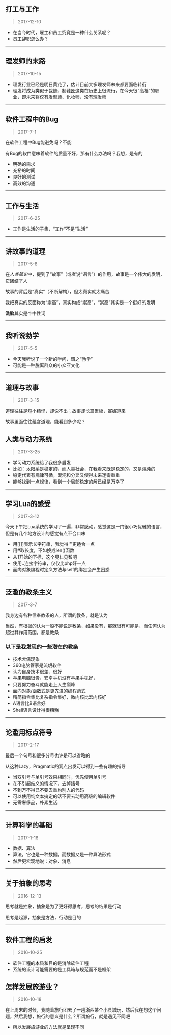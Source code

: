 ## 打工与工作

> 2017-12-10

- 在当今时代，雇主和员工究竟是一种什么关系呢？
- 员工辞职怎么办？
 
---

## 理发师的末路

> 2017-10-15

- 理发行业已经是明日黄花了，估计目前大多理发师未来都要面临转行
- 理发将成为类似于裁缝、制鞋匠这类在历史上很流行，在今天很“高档”的职业，即未来将仅有发型师、化妆师，没有理发师

---

## 软件工程中的Bug

> 2017-7-1

在软件工程中Bug能避免吗？不能

有Bug的软件意味着软件的质量不好，那有什么办法吗？我想，是有的

- 明确的需求
- 充裕的时间
- 良好的测试
- 高效的沟通

---

## 工作与生活

> 2017-6-25

- 工作是生活的子集，“工作”不是“生活”

---

## 讲故事的道理

> 2017-5-8

在*人类简史*中，提到了“故事”（或者说“语言”）的作用，故事是一个伟大的发明，它团结了人

故事的背后是“真实”（不断解构），但太真实就太痛苦

我把真实的反面称为“崇高”，真实构成“崇高”，“崇高”其实是一个挺好的发明

**洗脑**其实是个中性词

---

## 我听说勃学

> 2017-5-5

- 今天我听说了一个新的学问，谓之“勃学”
- 可能是一种脱离群众的小众亚文化

---

## 道理与故事

> 2017-3-15

道理往往是短小精悍，却说不出；故事却长篇累牍，娓娓道来

故事里面往往蕴含道理，能看到多少呢？

## 人类与动力系统

> 2017-3-25

- 学习动力系统给了我很多启发
- 比如：太阳系是稳定的，而人类社会，在我看来既是稳定的，又是混沌的
- 稳定代表有规律可循，混沌和分叉又使得未来迷雾重重
- 能够找到一点规律，看到一个局部稳定的解已经是万幸了

---

## 学习Lua的感受

> 2017-3-12

今天下午把Lua系统的学习了一遍，非常感动，感觉这是一门很小巧优雅的语言，但是有几个地方设计的感觉有点不合口味

- 用[[]]表示长字符串，我觉得'''更适合一点
- 用#取长度，不如换成len()函数
- 从1开始的下标，这个见仁见智吧
- 使用..连接字符串，仅仅比php好一点
- 面向对象编程时定义方法与self的绑定会产生困惑

---

## 泛滥的教条主义

> 2017-3-7

我身边有各种信奉教条的人，所谓的教条，就是认为

当然，有根据的认为一般不能说是教条，如果没有，那就很有可能是，而任何认为超过其作用范围，都是教条

### 以下是我发现的一些潜在的教条

-  技术犬儒现象
-  360电脑管家是流氓软件
-  认为自身技术很差、很好
-  苹果电脑很贵，安卓手机没有苹果手机好，
-  只要努力奋斗就能走上人生巅峰
-  面向对象/函数式是更先进的编程范式
-  精简指令集比复杂指令集好，微内核比宏内核好
-  A语言比B语言好
-  Shell语言设计得很糟糕

---

## 论滥用标点符号

> 2017-2-17

最后一个句号和很多分号也许是可以省略的

从这种Lazy，Pragmatic的观点出发可以得到一些有趣的指导

- 当双引号与单引号效果相同时，优先使用单引号
- 在不引起歧义的情况下，去掉括号
- 不到万不得已不要去重构别人的代码
- 可以使用纯文本搞定的活不要去动用高级的编辑软件
- 无需奢侈品，朴素生活

---

## 计算科学的基础

> 2017-1-16

- 数据、算法
- 算法，它也是一种数据，而数据又是一种算法形式
- 然后更宏观地说：对象、消息

---

## 关于抽象的思考

> 2016-12-13

思考就是抽象，抽象是为了更好得思考，思考的结果是行动

思考是起源，抽象是方法，行动是目的

---

## 软件工程的启发

> 2016-10-25

- 软件工程的本质和目的是消除软件工程
- 系统的设计可能需要的是工具箱与规范而不是框架

## 怎样发展旅游业？

> 2016-10-18

在上周末的时候，我随着旅行团去了一趟浙西某个小县城玩，然后我在想这个问题，然后我想，旅行的意义是什么？所谓旅行，就是遇见不同吧

- 所以发展旅游业的方法就是呈现不同

